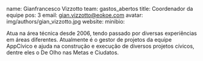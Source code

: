 name: Gianfrancesco Vizzotto
team: gastos_abertos
title: Coordenador da equipe
pos: 3
email: gian.vizzotto@eokoe.com
avatar: img/authors/gian_vizzotto.jpg
website:
minibio:

Atua na área técnica desde 2006, tendo passado por diversas experiências em áreas diferentes. Atualmente é o gestor de projetos da equipe AppCívico e ajuda na construção e execução de diversos projetos cívicos, dentre eles o De Olho nas Metas e Ciudatos.
